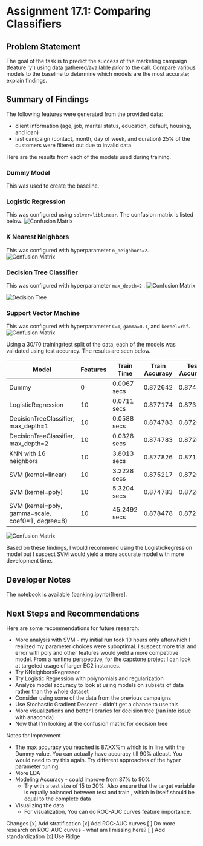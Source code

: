 # Assignment 17.1: Comparing Classifiers

## Problem Statement
The goal of the task is to predict the success of the marketing campaign (feature 'y') using data gathered/available _prior_ to the call. Compare various models to the baseline to determine which models are the most accurate; explain findings.

## Summary of Findings
The following features were generated from the provided data:
* client information (age, job, marital status, education, default, housing, and loan)
* last campaign (contact, month, day of week, and duration)
25% of the customers were filtered out due to invalid data. 

Here are the results from each of the models used during training.

### Dummy Model
This was used to create the baseline. 

### Logistic Regression
This was configured using `solver=liblinear`. The confusion matrix is listed below. 
![Confusion Matrix](resources/confusion-matrix-logistic-regression.png)

### K Nearest Neighbors
This was configured with hyperparameter `n_neighbors=2`. 
![Confusion Matrix](resources/confusion-matrix-knn.png)

### Decision Tree Classifier
This was configured with hyperparameter `max_depth=2` . 
![Confusion Matrix](resources/decision-tree.png)

![Decision Tree](resources/confusion-matrix-decision-tree.png)

### Support Vector Machine
This was configured with hyperparameter `C=1`, `gamma=0.1`, and `kernel=rbf`. 
![Confusion Matrix](resources/confusion-matrix-svm.png)

Using a 30/70 training/test split of the data, each of the models was validated using test accuracy. The results are seen below. 

| Model | Features | Train Time | Train Accuracy | Test Accuracy |
| ----- | -------- | ---------- | -------------  | -----------   |
| Dummy | 0 | 0.0067 secs | 0.872642 | 0.874783 |
| LogisticRegression | 10 | 0.0711 secs | 0.877174 | 0.873201 |
| DecisionTreeClassifier, max_depth=1 | 10 | 0.0588 secs | 0.874783 | 0.872642 |
| DecisionTreeClassifier, max_depth=2 | 10 | 0.0328 secs | 0.874783 | 0.872642 |
| KNN with 16 neighbors | 10 | 3.8013 secs | 0.877826 | 0.871896 |
| SVM (kernel=linear) | 10 | 3.2228 secs | 0.875217 | 0.872083 |
| SVM (kernel=poly) | 10 | 5.3204 secs | 0.874783 | 0.872642 |
| SVM (kernel=poly, gamma=scale, coef0=1, degree=8) | 10 | 45.2492 secs | 0.878478 | 0.872781 |

![Confusion Matrix](resources/all-models.png)

Based on these findings, I would recommend using the LogisticRegression model but I suspect SVM would yield a more accurate model with more development time.

## Developer Notes
The notebook is available (banking.ipynb)[here].

## Next Steps and Recommendations
Here are some recommendations for future research:
* More analysis with SVM - my initial run took 10 hours only afterwhich I realized my parameter choices were suboptimal. I suspect more trial and error with poly and other features would yield a more competitive model. From a runtime perspective, for the capstone project I can look at targeted usage of larger EC2 instances.
* Try KNeighborsRegressor
* Try Logistic Regression with polynomials and regularization
* Analyze model accuracy to look at using models on subsets of data rather than the whole dataset
* Consider using some of the data from the previous campaigns
* Use Stochastic Gradient Descent - didn't get a chance to use this
* More visualizations and better libraries for decision tree (ran into issue with anaconda)
* Now that I'm looking at the confusion matrix for decision tree

Notes for Improvment
* The max accuracy you reached is 87.XX%m which is in line with the Dummy value. You can actually have accuracy till 90% atleast. You would need to try this again. Try different approaches of the hyper parameter tuning. 
* More EDA
* Modeling Accuracy - could improve from 87% to 90%
  * Try with a test size of 15 to 20%. Also ensure that the target variable is equally balanced between test and train , which in itself should be equal to the complete data
* Visualizing the data
  * For visualization, You can do ROC-AUC curves feature importance.

Changes
[x] Add stratification
[x] Add ROC-AUC curves
[ ] Do more research on ROC-AUC curves - what am I missing here?
[ ] Add standardization
[x] Use Ridge 